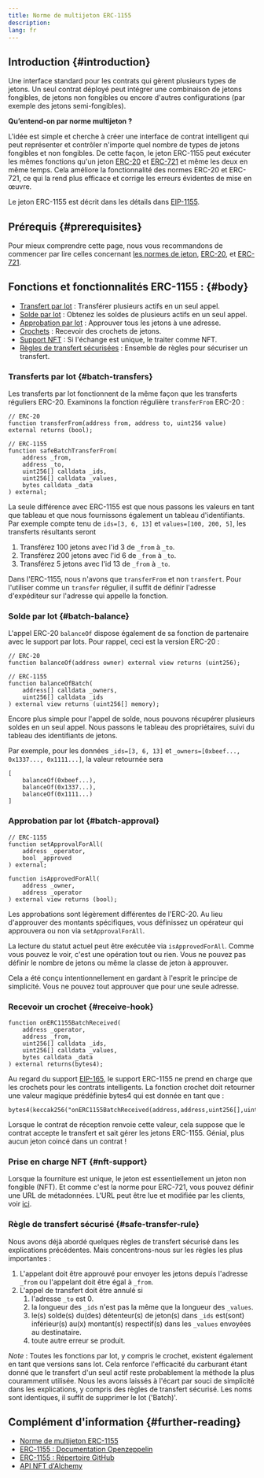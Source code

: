 ```yaml
---
title: Norme de multijeton ERC-1155
description:
lang: fr
---
```


## Introduction {#introduction}

Une interface standard pour les contrats qui gèrent plusieurs types de jetons. Un seul contrat déployé peut intégrer une combinaison de jetons fongibles, de jetons non fongibles ou encore d'autres configurations (par exemple des jetons semi-fongibles).

**Qu’entend-on par norme multijeton ?**

L'idée est simple et cherche à créer une interface de contrat intelligent qui peut représenter et contrôler n'importe quel nombre de types de jetons fongibles et non fongibles. De cette façon, le jeton ERC-1155 peut exécuter les mêmes fonctions qu'un jeton [ERC-20](/developers/docs/standards/tokens/erc-20/) et [ERC-721](/developers/docs/standards/tokens/erc-721/) et même les deux en même temps. Cela améliore la fonctionnalité des normes ERC-20 et ERC-721, ce qui la rend plus efficace et corrige les erreurs évidentes de mise en œuvre.

Le jeton ERC-1155 est décrit dans les détails dans [EIP-1155](https://eips.ethereum.org/EIPS/eip-1155).

## Prérequis {#prerequisites}

Pour mieux comprendre cette page, nous vous recommandons de commencer par lire celles concernant [les normes de jeton](/developers/docs/standards/tokens/), [ERC-20](/developers/docs/standards/tokens/erc-20/), et [ERC-721](/developers/docs/standards/tokens/erc-721/).

## Fonctions et fonctionnalités ERC-1155 : {#body}

- [Transfert par lot](#batch_transfers) : Transférer plusieurs actifs en un seul appel.
- [Solde par lot](#batch_balance) : Obtenez les soldes de plusieurs actifs en un seul appel.
- [Approbation par lot](#batch_approval) : Approuver tous les jetons à une adresse.
- [Crochets](#recieve_hook) : Recevoir des crochets de jetons.
- [Support NFT](#nft_support) : Si l'échange est unique, le traiter comme NFT.
- [Règles de transfert sécurisées](#safe_transfer_rule) : Ensemble de règles pour sécuriser un transfert.

### Transferts par lot {#batch-transfers}

Les transferts par lot fonctionnent de la même façon que les transferts réguliers ERC-20. Examinons la fonction régulière `transferFrom` ERC-20 :

```solidity
// ERC-20
function transferFrom(address from, address to, uint256 value) external returns (bool);

// ERC-1155
function safeBatchTransferFrom(
    address _from,
    address _to,
    uint256[] calldata _ids,
    uint256[] calldata _values,
    bytes calldata _data
) external;
```

La seule différence avec ERC-1155 est que nous passons les valeurs en tant que tableau et que nous fournissons également un tableau d'identifiants. Par exemple compte tenu de `ids=[3, 6, 13]` et `values=[100, 200, 5]`, les transferts résultants seront

1. Transférez 100 jetons avec l'id 3 de `_from` à `_to`.
2. Transférez 200 jetons avec l'id 6 de `_from` à `_to`.
3. Transférez 5 jetons avec l'id 13 de `_from` à `_to`.

Dans l'ERC-1155, nous n'avons que `transferFrom` et non `transfert`. Pour l'utiliser comme un `transfer` régulier, il suffit de définir l'adresse d'expéditeur sur l'adresse qui appelle la fonction.

### Solde par lot {#batch-balance}

L'appel ERC-20 `balanceOf` dispose également de sa fonction de partenaire avec le support par lots. Pour rappel, ceci est la version ERC-20 :

```solidity
// ERC-20
function balanceOf(address owner) external view returns (uint256);

// ERC-1155
function balanceOfBatch(
    address[] calldata _owners,
    uint256[] calldata _ids
) external view returns (uint256[] memory);
```

Encore plus simple pour l'appel de solde, nous pouvons récupérer plusieurs soldes en un seul appel. Nous passons le tableau des propriétaires, suivi du tableau des identifiants de jetons.

Par exemple, pour les données `_ids=[3, 6, 13]` et `_owners=[0xbeef..., 0x1337..., 0x1111...]`, la valeur retournée sera

```solidity
[
    balanceOf(0xbeef...),
    balanceOf(0x1337...),
    balanceOf(0x1111...)
]
```

### Approbation par lot {#batch-approval}

```solidity
// ERC-1155
function setApprovalForAll(
    address _operator,
    bool _approved
) external;

function isApprovedForAll(
    address _owner,
    address _operator
) external view returns (bool);
```

Les approbations sont légèrement différentes de l'ERC-20. Au lieu d'approuver des montants spécifiques, vous définissez un opérateur qui approuvera ou non via `setApprovalForAll`.

La lecture du statut actuel peut être exécutée via `isApprovedForAll`. Comme vous pouvez le voir, c'est une opération tout ou rien. Vous ne pouvez pas définir le nombre de jetons ou même la classe de jeton à approuver.

Cela a été conçu intentionnellement en gardant à l'esprit le principe de simplicité. Vous ne pouvez tout approuver que pour une seule adresse.

### Recevoir un crochet {#receive-hook}

```solidity
function onERC1155BatchReceived(
    address _operator,
    address _from,
    uint256[] calldata _ids,
    uint256[] calldata _values,
    bytes calldata _data
) external returns(bytes4);
```

Au regard du support [EIP-165](https://eips.ethereum.org/EIPS/eip-165), le support ERC-1155 ne prend en charge que les crochets pour les contrats intelligents. La fonction crochet doit retourner une valeur magique prédéfinie bytes4 qui est donnée en tant que :

```solidity
bytes4(keccak256("onERC1155BatchReceived(address,address,uint256[],uint256[],bytes)"))
```

Lorsque le contrat de réception renvoie cette valeur, cela suppose que le contrat accepte le transfert et sait gérer les jetons ERC-1155. Génial, plus aucun jeton coincé dans un contrat !

### Prise en charge NFT {#nft-support}

Lorsque la fourniture est unique, le jeton est essentiellement un jeton non fongible (NFT). Et comme c'est la norme pour ERC-721, vous pouvez définir une URL de métadonnées. L'URL peut être lue et modifiée par les clients, voir [ici](https://eips.ethereum.org/EIPS/eip-1155#metadata).

### Règle de transfert sécurisé {#safe-transfer-rule}

Nous avons déjà abordé quelques règles de transfert sécurisé dans les explications précédentes. Mais concentrons-nous sur les règles les plus importantes :

1. L'appelant doit être approuvé pour envoyer les jetons depuis l'adresse `_from` ou l'appelant doit être égal à `_from`.
2. L'appel de transfert doit être annulé si
   1. l'adresse `_to` est 0.
   2. la longueur des `_ids` n'est pas la même que la longueur des `_values`.
   3. le(s) solde(s) du(des) détenteur(s) de jeton(s) dans `_ids` est(sont) inférieur(s) au(x) montant(s) respectif(s) dans les `_values` envoyées au destinataire.
   4. toute autre erreur se produit.

_Note_ : Toutes les fonctions par lot, y compris le crochet, existent également en tant que versions sans lot. Cela renforce l'efficacité du carburant étant donné que le transfert d'un seul actif reste probablement la méthode la plus couramment utilisée. Nous les avons laissés à l'écart par souci de simplicité dans les explications, y compris des règles de transfert sécurisé. Les noms sont identiques, il suffit de supprimer le lot ('Batch)'.

## Complément d'information {#further-reading}

- [Norme de multijeton ERC-1155](https://eips.ethereum.org/EIPS/eip-1155)
- [ERC-1155 : Documentation Openzeppelin](https://docs.openzeppelin.com/contracts/3.x/erc1155)
- [ERC-1155 : Répertoire GitHub](https://github.com/enjin/erc-1155)
- [API NFT d'Alchemy](https://docs.alchemy.com/alchemy/enhanced-apis/nft-api)
